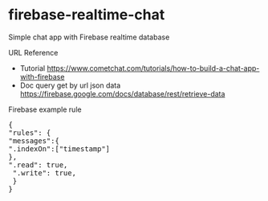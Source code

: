 # firebase-realtime-chat
Simple chat app with Firebase realtime database

URL Reference

- Tutorial
  https://www.cometchat.com/tutorials/how-to-build-a-chat-app-with-firebase
- Doc query get by url json data
  https://firebase.google.com/docs/database/rest/retrieve-data

Firebase example rule
<pre>
{
"rules": {
"messages":{
".indexOn":["timestamp"]
},
".read": true,  
 ".write": true,  
 }
}
</pre>
